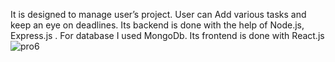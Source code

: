 It is designed to manage user’s project. User can Add various tasks and keep an eye on deadlines. Its backend is done with the help of Node.js, Express.js . For database I used MongoDb. Its frontend is done with React.js
![pro6](https://github.com/user-attachments/assets/1ffa3b53-4ac9-4ce6-9646-c209ccb131a9)
